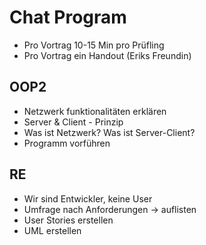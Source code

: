 # Chat Program

- Pro Vortrag 10-15 Min pro Prüfling
- Pro Vortrag ein Handout (Eriks Freundin)

## OOP2

- Netzwerk funktionalitäten erklären
- Server & Client - Prinzip
- Was ist Netzwerk? Was ist Server-Client?
- Programm vorführen

## RE

- Wir sind Entwickler, keine User
- Umfrage nach Anforderungen -> auflisten
- User Stories erstellen
- UML erstellen
